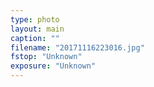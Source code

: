```yaml
---
type: photo
layout: main
caption: ""
filename: "20171116223016.jpg"
fstop: "Unknown"
exposure: "Unknown"
---
```

